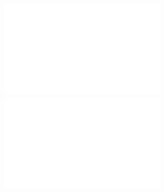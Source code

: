 <span style="width: 100%; margin: 45px">
  <img style="float: left; padding: 5px" src="https://github.com/quantix-dev/quantix-dev/blob/master/generated/overview.svg#gh-dark-mode-only">
  <img style="float: left; padding: 5px" src="https://github.com/quantix-dev/quantix-dev/blob/master/generated/languages.svg#gh-dark-mode-only">
</span>
